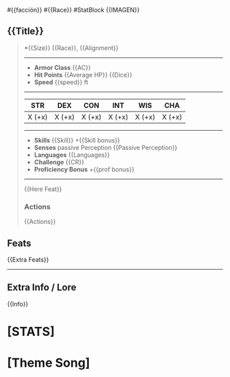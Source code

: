 #{{facción}} #{{Race}} #StatBlock 
{{IMAGEN}}
## {{Title}}
>*{{Size}} {{Race}}, {{Alignment}}
>___
>- **Armor Class** {{AC}}
>- **Hit Points** {{Average HP}} {{Dice}}
>- **Speed** {{speed}} ft
>___
>|STR|DEX|CON|INT|WIS|CHA|
>|:---:|:---:|:---:|:---:|:---:|:---:|
>|X (+x)|X (+x)|X (+x)|X (+x)|X (+x)|X (+x)|
>___
>- **Skills** {{Skill}} +{{Skill bonus}}
>- **Senses** passive Perception {{Passive Perception}}
>- **Languages** {{Languages}}
>- **Challenge** {{CR}}
>- **Proficiency Bonus** +{{prof bonus}}
>___
>{{Here Feat}}
>
>### Actions
>{{Actions}}
## Feats
{{Extra Feats}}
***
## Extra Info / Lore
{{Info}}
# [STATS]
# [Theme Song]